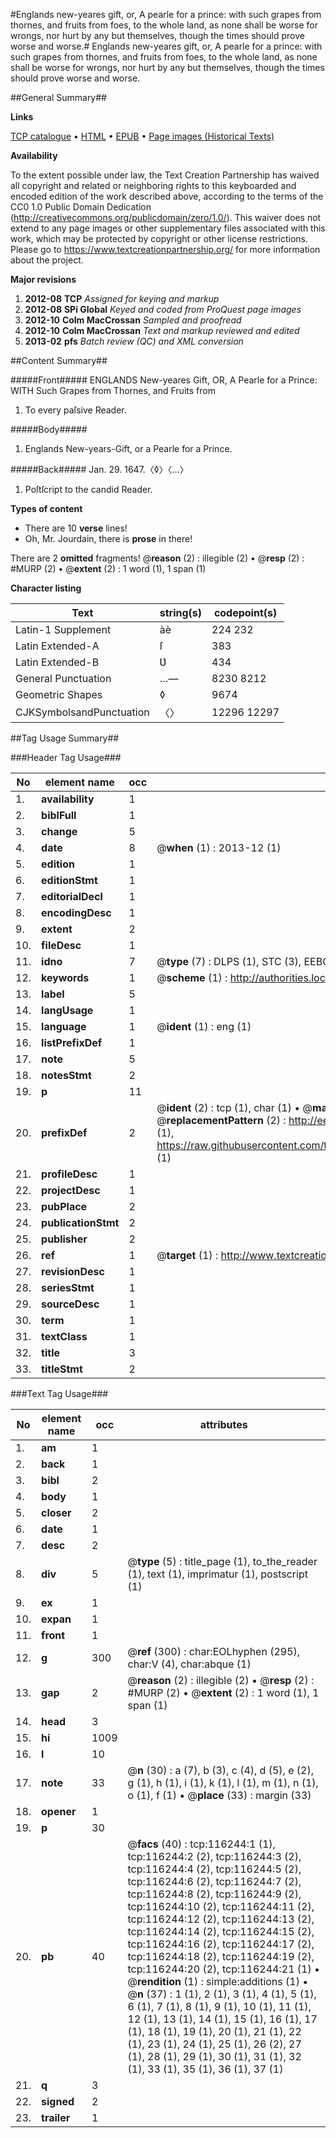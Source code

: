 #Englands new-yeares gift, or, A pearle for a prince: with such grapes from thornes, and fruits from foes, to the whole land, as none shall be worse for wrongs, nor hurt by any but themselves, though the times should prove worse and worse.#
Englands new-yeares gift, or, A pearle for a prince: with such grapes from thornes, and fruits from foes, to the whole land, as none shall be worse for wrongs, nor hurt by any but themselves, though the times should prove worse and worse.

##General Summary##

**Links**

[TCP catalogue](http://www.ota.ox.ac.uk/tcp/)  • 
[HTML](http://tei.it.ox.ac.uk/tcp/Texts-HTML/free/A83/A83980.html)  • 
[EPUB](http://tei.it.ox.ac.uk/tcp/Texts-EPUB/free/A83/A83980.epub) • 
[Page images (Historical Texts)](https://historicaltexts.jisc.ac.uk/eebo-99864025e)

**Availability**

To the extent possible under law, the Text Creation Partnership has waived all copyright and related or neighboring rights to this keyboarded and encoded edition of the work described above, according to the terms of the CC0 1.0 Public Domain Dedication (http://creativecommons.org/publicdomain/zero/1.0/). This waiver does not extend to any page images or other supplementary files associated with this work, which may be protected by copyright or other license restrictions. Please go to https://www.textcreationpartnership.org/ for more information about the project.

**Major revisions**

1. __2012-08__ __TCP__ *Assigned for keying and markup*
1. __2012-08__ __SPi Global__ *Keyed and coded from ProQuest page images*
1. __2012-10__ __Colm MacCrossan__ *Sampled and proofread*
1. __2012-10__ __Colm MacCrossan__ *Text and markup reviewed and edited*
1. __2013-02__ __pfs__ *Batch review (QC) and XML conversion*

##Content Summary##

#####Front#####
ENGLANDS New-yeares Gift, OR, A Pearle for a Prince: WITH Such Grapes from Thornes, and Fruits from 
1. To every paſsive Reader.

#####Body#####

1. Englands New-years-Gift, or a Pearle for a Prince.

#####Back#####
Jan. 29. 1647.〈◊〉〈…〉
1. Poſtſcript to the candid Reader.

**Types of content**

  * There are 10 **verse** lines!
  * Oh, Mr. Jourdain, there is **prose** in there!

There are 2 **omitted** fragments! 
 @__reason__ (2) : illegible (2)  •  @__resp__ (2) : #MURP (2)  •  @__extent__ (2) : 1 word (1), 1 span (1)

**Character listing**


|Text|string(s)|codepoint(s)|
|---|---|---|
|Latin-1 Supplement|àè|224 232|
|Latin Extended-A|ſ|383|
|Latin Extended-B|Ʋ|434|
|General Punctuation|…—|8230 8212|
|Geometric Shapes|◊|9674|
|CJKSymbolsandPunctuation|〈〉|12296 12297|

##Tag Usage Summary##

###Header Tag Usage###

|No|element name|occ|attributes|
|---|---|---|---|
|1.|__availability__|1||
|2.|__biblFull__|1||
|3.|__change__|5||
|4.|__date__|8| @__when__ (1) : 2013-12 (1)|
|5.|__edition__|1||
|6.|__editionStmt__|1||
|7.|__editorialDecl__|1||
|8.|__encodingDesc__|1||
|9.|__extent__|2||
|10.|__fileDesc__|1||
|11.|__idno__|7| @__type__ (7) : DLPS (1), STC (3), EEBO-CITATION (1), PROQUEST (1), VID (1)|
|12.|__keywords__|1| @__scheme__ (1) : http://authorities.loc.gov/ (1)|
|13.|__label__|5||
|14.|__langUsage__|1||
|15.|__language__|1| @__ident__ (1) : eng (1)|
|16.|__listPrefixDef__|1||
|17.|__note__|5||
|18.|__notesStmt__|2||
|19.|__p__|11||
|20.|__prefixDef__|2| @__ident__ (2) : tcp (1), char (1)  •  @__matchPattern__ (2) : ([0-9\-]+):([0-9IVX]+) (1), (.+) (1)  •  @__replacementPattern__ (2) : http://eebo.chadwyck.com/downloadtiff?vid=$1&page=$2 (1), https://raw.githubusercontent.com/textcreationpartnership/Texts/master/tcpchars.xml#$1 (1)|
|21.|__profileDesc__|1||
|22.|__projectDesc__|1||
|23.|__pubPlace__|2||
|24.|__publicationStmt__|2||
|25.|__publisher__|2||
|26.|__ref__|1| @__target__ (1) : http://www.textcreationpartnership.org/docs/. (1)|
|27.|__revisionDesc__|1||
|28.|__seriesStmt__|1||
|29.|__sourceDesc__|1||
|30.|__term__|1||
|31.|__textClass__|1||
|32.|__title__|3||
|33.|__titleStmt__|2||


###Text Tag Usage###

|No|element name|occ|attributes|
|---|---|---|---|
|1.|__am__|1||
|2.|__back__|1||
|3.|__bibl__|2||
|4.|__body__|1||
|5.|__closer__|2||
|6.|__date__|1||
|7.|__desc__|2||
|8.|__div__|5| @__type__ (5) : title_page (1), to_the_reader (1), text (1), imprimatur (1), postscript (1)|
|9.|__ex__|1||
|10.|__expan__|1||
|11.|__front__|1||
|12.|__g__|300| @__ref__ (300) : char:EOLhyphen (295), char:V (4), char:abque (1)|
|13.|__gap__|2| @__reason__ (2) : illegible (2)  •  @__resp__ (2) : #MURP (2)  •  @__extent__ (2) : 1 word (1), 1 span (1)|
|14.|__head__|3||
|15.|__hi__|1009||
|16.|__l__|10||
|17.|__note__|33| @__n__ (30) : a (7), b (3), c (4), d (5), e (2), g (1), h (1), i (1), k (1), l (1), m (1), n (1), o (1), f (1)  •  @__place__ (33) : margin (33)|
|18.|__opener__|1||
|19.|__p__|30||
|20.|__pb__|40| @__facs__ (40) : tcp:116244:1 (1), tcp:116244:2 (2), tcp:116244:3 (2), tcp:116244:4 (2), tcp:116244:5 (2), tcp:116244:6 (2), tcp:116244:7 (2), tcp:116244:8 (2), tcp:116244:9 (2), tcp:116244:10 (2), tcp:116244:11 (2), tcp:116244:12 (2), tcp:116244:13 (2), tcp:116244:14 (2), tcp:116244:15 (2), tcp:116244:16 (2), tcp:116244:17 (2), tcp:116244:18 (2), tcp:116244:19 (2), tcp:116244:20 (2), tcp:116244:21 (1)  •  @__rendition__ (1) : simple:additions (1)  •  @__n__ (37) : 1 (1), 2 (1), 3 (1), 4 (1), 5 (1), 6 (1), 7 (1), 8 (1), 9 (1), 10 (1), 11 (1), 12 (1), 13 (1), 14 (1), 15 (1), 16 (1), 17 (1), 18 (1), 19 (1), 20 (1), 21 (1), 22 (1), 23 (1), 24 (1), 25 (1), 26 (2), 27 (1), 28 (1), 29 (1), 30 (1), 31 (1), 32 (1), 33 (1), 35 (1), 36 (1), 37 (1)|
|21.|__q__|3||
|22.|__signed__|2||
|23.|__trailer__|1||
